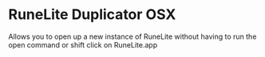 # RuneLite Duplicator OSX
Allows you to open up a new instance of RuneLite without having to run the open command or shift click on RuneLite.app